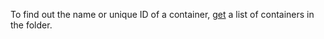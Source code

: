To find out the name or unique ID of a container, [get](../../serverless-containers/operations/list.md) a list of containers in the folder.